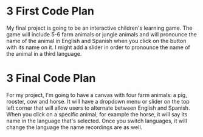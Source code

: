 # 3 First Code Plan

My final project is going to be an interactive children's learning game. The game will include 5-6 farm animals or jungle animals and will pronounce the name of the animal in English and Spanish when you click on the button with its name on it. I might add a slider in order to pronounce the name of the animal in a third language.   

# 3 Final Code Plan

For my project, I'm going to have a canvas with four farm animals: a pig, rooster, cow and horse. It will have a dropdown menu or slider on the top left corner that will allow users to alternate between English and Spanish. When you click on a specific animal, for example the horse, it will say its name in the language that's selected. Once you switch languages, it will change the language the name recordings are as well. 